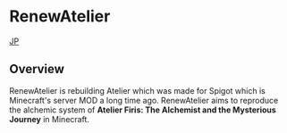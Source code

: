 # RenewAtelier
[JP](README-jp.md)
## Overview
RenewAtelier is rebuilding Atelier which was made for Spigot which is Minecraft's server MOD a long time ago.
RenewAtelier aims to reproduce the alchemic system of **Atelier Firis: The Alchemist and the Mysterious Journey** in Minecraft.
